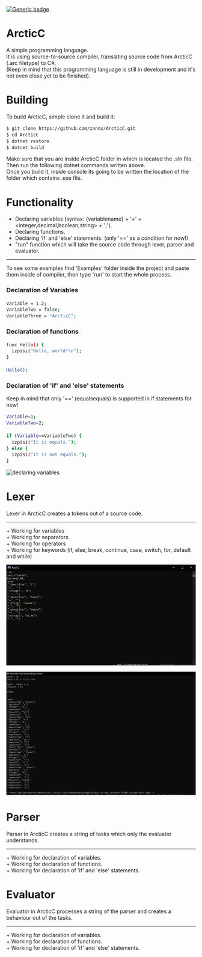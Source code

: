 [![Generic badge](https://img.shields.io/badge/build-passing-green.svg)](https://shields.io/)
# ArcticC
A simple programming language. <br>
It is using source-to-source compiler, translating source code from ArcticC (.arc filetype) to C#. <br>
(Keep in mind that this programming language is still in development and it's not even close yet to be finished). <br>

# Building

To build ArcticC, simple clone it and build it:
```bash
$ git clone https://github.com/zannx/ArcticC.git
$ cd ArcticC
$ dotnet restore
$ dotnet build
```
Make sure that you are inside ArcticC folder in which is located the .sln file. <br>
Then run the following dotnet commands written above. <br>
Once you build it, inside console its going to be written the location of the folder which contains .exe file. <br>


# Functionality 

+ Declaring variables (syntax: {variablename} + '=' + <integer,decimal,boolean,string> + ';').
+ Declaring functions.
+ Declaring 'if' and 'else' statements. (only '==' as a condition for now!)
+ "run" function which will take the source code through lexer, parser and evaluator.
<hr>

To see some examples find 'Examples' folder inside the project and paste them inside of compiler, then type 'run' to start the whole process. <br>

<h3>Declaration of Variables</h3>

```bash
Variable = 1.2;
VariableTwo = false;
VariableThree = "ArcticC";
```

<h3>Declaration of functions</h3>

```bash
func Hello() {
  izpisi("Hello, world!\n");
}

Hello();
```

<h3>Declaration of 'if' and 'else' statements</h3>
Keep in mind that only '==' (equalsequals) is supported in if statements for now! <br>

```bash
Variable=1;
VariableTwo=2;

if (Variable==VariableTwo) {
  izpisi("It is equals.");
} else {
  izpisi("It is not equals.");
}
```

![declaring variables](https://i.gyazo.com/7b3e22e456130548fa4b5396e20cfadf.gif)<br>

<h1>Lexer</h1>
Lexer in ArcticC creates a tokens out of a source code.
<hr>
+ Working for variables <br>
+ Working for separators <br>
+ Working for operators <br>
+ Working for keywords (if, else, break, continue, case, switch, for, default and while) <br>


![lexer variables](imgs/LexerVariables.PNG)<br>

![lexer simple algo](imgs/LexerNew.PNG)<br>

<h1>Parser</h1>
Parser in ArcticC creates a string of tasks which only the evaluator understands.<br>
<hr>
+ Working for declaration of variables. <br>
+ Working for declaration of functions. <br>
+ Working for declaration of 'if' and 'else' statements. <br>

<h1>Evaluator</h1>
Evaluator in ArcticC processes a string of the parser and creates a behaviour out of the tasks.<br>
<hr>
+ Working for declaration of variables. <br>
+ Working for declaration of functions. <br>
+ Working for declaration of 'if' and 'else' statements. <br>

